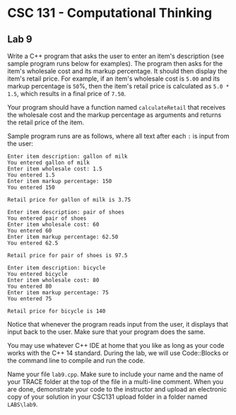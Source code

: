 # CSC 131 - Computational Thinking
## Lab 9

Write a C++ program that asks the user to enter an item's description (see sample program runs below for examples). The program then asks for the item's wholesale cost and its markup percentage. It should then display the item's retail price. For example, if an item's wholesale cost is `5.00` and its markup percentage is `50`%, then the item's retail price is calculated as `5.0 * 1.5`, which results in a final price of `7.50`.

Your program should have a function named `calculateRetail` that receives the wholesale cost and the markup percentage as arguments and returns the retail price of the item.

Sample program runs are as follows, where all text after each `:` is input from the user:
```
Enter item description: gallon of milk
You entered gallon of milk
Enter item wholesale cost: 1.5
You entered 1.5
Enter item markup percentage: 150
You entered 150

Retail price for gallon of milk is 3.75
```
```
Enter item description: pair of shoes
You entered pair of shoes
Enter item wholesale cost: 60
You entered 60
Enter item markup percentage: 62.50
You entered 62.5

Retail price for pair of shoes is 97.5
```
```
Enter item description: bicycle
You entered bicycle
Enter item wholesale cost: 80
You entered 80
Enter item markup percentage: 75
You entered 75

Retail price for bicycle is 140
```
Notice that whenever the program reads input from the user, it displays that input back to the user. Make sure that your program does the same.

You may use whatever C++ IDE at home that you like as long as your code works with the C++ 14 standard. During the lab, we will use Code::Blocks or the command line to compile and run the code.

Name your file `lab9.cpp`. Make sure to include your name and the name of your TRACE folder at the top of the file in a multi-line comment. When you are done, demonstrate your code to the instructor and upload an electronic copy of your solution in your CSC131 upload folder in a folder named `LABS\lab9`.
